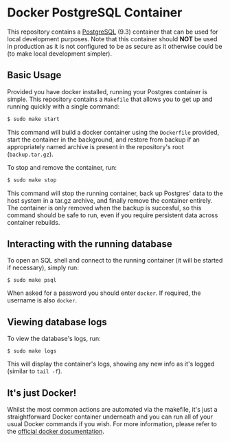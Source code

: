 Docker PostgreSQL Container
===========================

This repository contains a [PostgreSQL](http://www.postgresql.org/) (9.3) container that can be used for local development purposes. Note that this container should **NOT** be used in production as it is not configured to be as secure as it otherwise could be (to make local development simpler).


## Basic Usage

Provided you have docker installed, running your Postgres container is simple. This repository contains a `Makefile` that allows you to get up and running quickly with a single command:

```bash
$ sudo make start
```

This command will build a docker container using the `Dockerfile` provided, start the container in the background, and restore from backup if an appropriately named archive is present in the repository's root (`backup.tar.gz`).

To stop and remove the container, run:

```bash
$ sudo make stop
```

This command will stop the running container, back up Postgres' data to the host system in a tar.gz archive, and finally remove the container entirely. The container is only removed when the backup is succesful, so this command should be safe to run, even if you require persistent data across container rebuilds.


## Interacting with the running database

To open an SQL shell and connect to the running container (it will be started if necessary), simply run:

```shell
$ sudo make psql
```

When asked for a password you should enter `docker`. If required, the username is also `docker`.


## Viewing database logs

To view the database's logs, run:

```shell
$ sudo make logs
```

This will display the container's logs, showing any new info as it's logged (similar to `tail -f`).


## It's just Docker!

Whilst the most common actions are automated via the makefile, it's just a straightforward Docker container underneath and you can run all of your usual Docker commands if you wish.  For more information, please refer to the [official docker documentation](https://docs.docker.com/).
